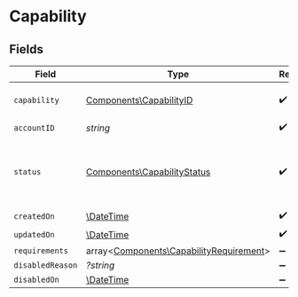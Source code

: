 # Capability


## Fields

| Field                                                                                       | Type                                                                                        | Required                                                                                    | Description                                                                                 |
| ------------------------------------------------------------------------------------------- | ------------------------------------------------------------------------------------------- | ------------------------------------------------------------------------------------------- | ------------------------------------------------------------------------------------------- |
| `capability`                                                                                | [Components\CapabilityID](../../Models/Components/CapabilityID.md)                          | :heavy_check_mark:                                                                          | Moov account capabilities.                                                                  |
| `accountID`                                                                                 | *string*                                                                                    | :heavy_check_mark:                                                                          | N/A                                                                                         |
| `status`                                                                                    | [Components\CapabilityStatus](../../Models/Components/CapabilityStatus.md)                  | :heavy_check_mark:                                                                          | The status of the capability requested for an account.                                      |
| `createdOn`                                                                                 | [\DateTime](https://www.php.net/manual/en/class.datetime.php)                               | :heavy_check_mark:                                                                          | N/A                                                                                         |
| `updatedOn`                                                                                 | [\DateTime](https://www.php.net/manual/en/class.datetime.php)                               | :heavy_check_mark:                                                                          | N/A                                                                                         |
| `requirements`                                                                              | array<[Components\CapabilityRequirement](../../Models/Components/CapabilityRequirement.md)> | :heavy_minus_sign:                                                                          | N/A                                                                                         |
| `disabledReason`                                                                            | *?string*                                                                                   | :heavy_minus_sign:                                                                          | N/A                                                                                         |
| `disabledOn`                                                                                | [\DateTime](https://www.php.net/manual/en/class.datetime.php)                               | :heavy_minus_sign:                                                                          | N/A                                                                                         |